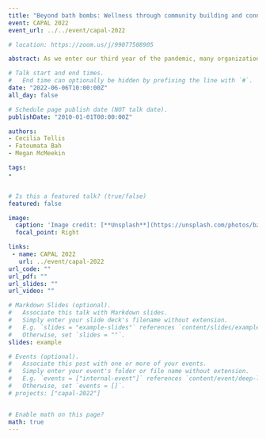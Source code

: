 ```yaml
---
title: "Beyond bath bombs: Wellness through community building and connection at uOttawa Library"
event: CAPAL 2022
event_url: ../../event/capal-2022

# location: https://zoom.us/j/99077508905

abstract: As we enter our third year of the pandemic, many organizations, including academic libraries, are recognizing the continuous and significant need to emphasize the health and wellbeing of employees. The social isolation and increased caregiving responsibilities, among other issues, have contributed to burnout in many employees. With remote work and interacting exclusively through screens, some of the sense of community brought by the workplace has been lost. From employee assistance programs to wellness stipends, managers and leaders have attempted to provide benefits that will get staff back on track. But is it wise to promote these options without accounting for the principles that underscore equity, diversity, and inclusion (EDI)? Are these programs truly improving the wellness of employees? Is the strong emphasis on individual wellbeing detrimental to the idea of collective wellbeing? How can all library workers contribute to a greater sense of wellness in their workplaces beyond the pandemic? As we learned to navigate these challenges, we wished to remain committed to our own wellbeing and our desire to foster a sense of belonging and community in the library, while staying true to the organization’s vision of championing EDI, accessibility, and anti-racism initiatives including outreach events, collection building, and human-centered services. In this session, participants will hear from three uOttawa Library employees: a manager, an Inclusion Librarian and a Data Support Specialist. They will outline the inclusion work they are doing internally, and with the wider uOttawa community, and discuss how this intersects with ideas of wellness.  

# Talk start and end times.
#   End time can optionally be hidden by prefixing the line with `#`.
date: "2022-06-06T10:00:00Z"
all_day: false

# Schedule page publish date (NOT talk date).
publishDate: "2010-01-01T00:00:00Z"

authors:
- Cecilia Tellis
- Fatoumata Bah
- Megan McMeekin

tags: 
- 


# Is this a featured talk? (true/false)
featured: false

image:
  caption: 'Image credit: [**Unsplash**](https://unsplash.com/photos/bzdhc5b3Bxs)'
  focal_point: Right

links:
 - name: CAPAL 2022
   url: ../event/capal-2022
url_code: ""
url_pdf: ""
url_slides: ""
url_video: ""

# Markdown Slides (optional).
#   Associate this talk with Markdown slides.
#   Simply enter your slide deck's filename without extension.
#   E.g. `slides = "example-slides"` references `content/slides/example-slides.md`.
#   Otherwise, set `slides = ""`.
slides: example

# Events (optional).
#   Associate this post with one or more of your events.
#   Simply enter your event's folder or file name without extension.
#   E.g. `events = ["internal-event"]` references `content/event/deep-learning/index.md`.
#   Otherwise, set `events = []`.
# projects: ["capal-2022"]


# Enable math on this page?
math: true
---
```



